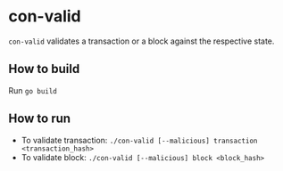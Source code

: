 # con-valid

`con-valid` validates a transaction or a block against the respective state.

## How to build

Run ``go build``

## How to run

- To validate transaction: ``./con-valid [--malicious] transaction <transaction_hash>``
- To validate block: ``./con-valid [--malicious] block <block_hash>``